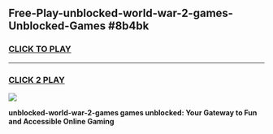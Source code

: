 
## Free-Play-unblocked-world-war-2-games-Unblocked-Games #8b4bk
<h3>
<a href="https://news.freeplayer.one?title=unblocked-world-war-2-games&ref=8M">CLICK TO PLAY</a></h3>
<hr>

<h3>
<a href="https://news.freeplayer.one?title=unblocked-world-war-2-games&ref=8M">CLICK 2 PLAY</a>
  
</h3>

<a href="https://news.freeplayer.one?title=unblocked-world-war-2-games&ref=8M"><img src="https://clearcache.store/games.png"></a>


**unblocked-world-war-2-games games unblocked: Your Gateway to Fun and Accessible Online Gaming**
